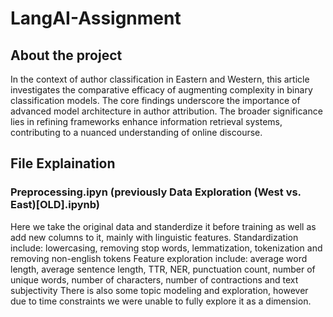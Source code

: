 # LangAI-Assignment
## About the project
In the context of author classification in Eastern and Western, this article investigates the comparative efficacy of augmenting complexity in binary classification models. The core findings underscore the importance of advanced model architecture in author attribution. The broader significance lies in refining frameworks enhance information retrieval systems, contributing to a nuanced understanding of online discourse.

## File Explaination
### Preprocessing.ipyn (previously Data Exploration (West vs. East)[OLD].ipynb)
Here we take the original data and standerdize it before training as well as add new columns to it, mainly with linguistic features.
Standardization include: lowercasing, removing stop words, lemmatization, tokenization and removing non-english tokens
Feature exploration include: average word length, average sentence length, TTR, NER, punctuation count, number of unique words, number of characters, number of contractions and text subjectivity
There is also some topic modeling and exploration, however due to time constraints we were unable to fully explore it as a dimension.
